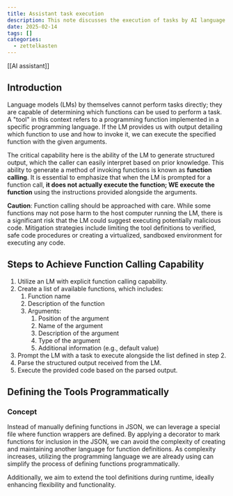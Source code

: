 ```yaml
---
title: Assistant task execution
description: This note discusses the execution of tasks by AI language models, specifically
date: 2025-02-14
tags: []
categories:
  - zettelkasten
---
```


[[AI assistant]]

## Introduction

Language models (LMs) by themselves cannot perform tasks directly; they are capable of determining which functions can be used to perform a task. A "tool" in this context refers to a programming function implemented in a specific programming language. If the LM provides us with output detailing which function to use and how to invoke it, we can execute the specified function with the given arguments. 

The critical capability here is the ability of the LM to generate structured output, which the caller can easily interpret based on prior knowledge. This ability to generate a method of invoking functions is known as **function calling**. It is essential to emphasize that when the LM is prompted for a function call, **it does not actually execute the function; WE execute the function** using the instructions provided alongside the arguments.

**Caution**: Function calling should be approached with care. While some functions may not pose harm to the host computer running the LM, there is a significant risk that the LM could suggest executing potentially malicious code. Mitigation strategies include limiting the tool definitions to verified, safe code procedures or creating a virtualized, sandboxed environment for executing any code.

## Steps to Achieve Function Calling Capability

1. Utilize an LM with explicit function calling capability.  
2. Create a list of available functions, which includes:
   1. Function name
   2. Description of the function
   3. Arguments:
      1. Position of the argument
      2. Name of the argument
      3. Description of the argument
      4. Type of the argument
      5. Additional information (e.g., default value)
3. Prompt the LM with a task to execute alongside the list defined in step 2.
4. Parse the structured output received from the LM.
5. Execute the provided code based on the parsed output.

## Defining the Tools Programmatically

### Concept

Instead of manually defining functions in JSON, we can leverage a special file where function wrappers are defined. By applying a decorator to mark functions for inclusion in the JSON, we can avoid the complexity of creating and maintaining another language for function definitions. As complexity increases, utilizing the programming language we are already using can simplify the process of defining functions programmatically. 

Additionally, we aim to extend the tool definitions during runtime, ideally enhancing flexibility and functionality.
